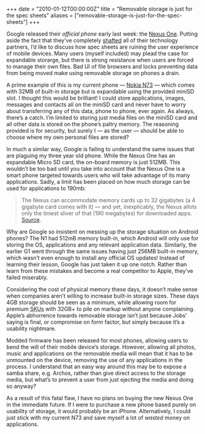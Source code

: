 +++
date = "2010-01-12T00:00:00Z"
title = "Removable storage is just for the spec sheets"
aliases = ["removable-storage-is-just-for-the-spec-sheets"]
+++

Google released their _official phone_ early last week: the
[Nexus One](http://www.google.com/phone). Putting aside the fact that
they’ve completely
[shafted](http://www.theregister.co.uk/2010/01/08/google_nexus_partner_friendly/)
all of their technology partners, I’d like to discuss how spec sheets
are ruining the user experience of mobile devices. Many users (myself
included) may plead the case for expandable storarge, but there is
strong resistance when users are forced to manage their own files. Bad
UI of file browsers and locks preventing data from being moved make
using removable storage on phones a drain.

A prime example of this is my current phone —
[Nokia N73](http://www.nokia.co.uk/find-products/all-phones/nokia-n73)
— which comes with 32MB of built-in storage but is expandable using
the provided miniSD slot. I thought this would be brilliant! I could
store applications, images, messages and contacts all on the miniSD
card and never have to worry about transferring any of this data,
phone to phone, ever again. As always, there’s a catch. I’m limited to
storing just media files on the miniSD card and all other data is
stored on the phone’s paltry memory. The reasoning provided is for
security, but surely I — as the user — should be able to choose where
my own personal files are stored?

In much a similar way, Google is failing to understand the same issues
that are plaguing my three year old phone. While the Nexus One has an
expandable Micro SD card, the on-board memory is just 512MB. This
wouldn’t be too bad until you take into account that the Nexus One is
a smart phone targeted towards users who will take advantage of its
many applications. Sadly, a limit has been placed on how much storage
can be used for applications to 190mb:

> The Nexus can accommodate memory cards up to 32 gigabytes (a 4
> gigabyte card comes with it) — and yet, inexplicably, the Nexus
> allots only the tiniest sliver of that (190 megabytes) for
> downloaded
> apps. [Source](http://www.nytimes.com/2010/01/06/technology/personaltech/06pogue.html?hp).

Why are Google so insistent on messing up the storage situation on
Android phones? The N1 had 512mB memory built-in, which Android will
only use for storing the OS, applications and any relevant application
data. Similarly, the earlier G1 went through the same issues having
just 256MB built-in memory, which wasn’t even enough to install any
official OS updates! Instead of learning their lesson, Google has just
taken it up one notch. Rather than learn from these mistakes and
become a real competitor to Apple, they’ve failed miserably.

Considering the cost of physical memory these days, it doesn’t make
sense when companies aren’t willing to increase built-in storage
sizes. These days 4GB storage should be seen as a minimum, while
allowing room for premium <abbr title="Stock-Keeping Unit">SKUs</abbr>
with 32GB+ to pile on markup without anyone complaining. Apple’s
abhorrence towards removable storage isn’t just because Jobs’ saying
is final, or compromise on form factor, but simply because it’s a
usability nightmare.

Modded firmware has been released for most phones, allowing users to
bend the will of their mobile device’s storage. However, allowing all
photos, music and applications on the removable media will mean that
it has to be unmounted on the device, removing the use of any
applications in the process. I understand that an easy way around this
may be to expose a samba share, e.g. Archos, rather than give direct
access to the storage media, but what’s to prevent a user from just
ejecting the media and doing so anyway?

As a result of this fatal flaw, I have no plans on buying the new
Nexus One in the immediate future. If I were to purchase a new phone
based purely on usability of storage, it would probably be an
iPhone. Alternatively, I could just stick with my current N73 and save
myself a lot of _wasted_ money on applications.
